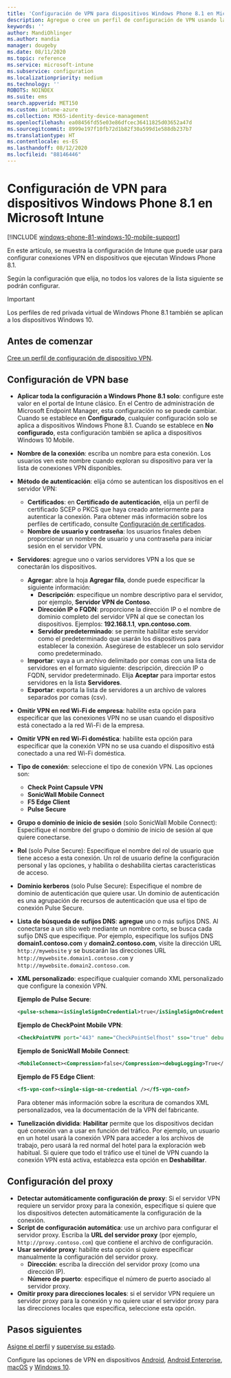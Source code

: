 ```yaml
---
title: 'Configuración de VPN para dispositivos Windows Phone 8.1 en Microsoft Intune: Azure | Microsoft Docs'
description: Agregue o cree un perfil de configuración de VPN usando las opciones de configuración de red privada virtual (incluidos los detalles de conexión, la configuración de proxy con una dirección IP o FQDN y un puerto TCP en Microsoft Intune) en dispositivos que ejecutan Windows Phone 8.1.
keywords: ''
author: MandiOhlinger
ms.author: mandia
manager: dougeby
ms.date: 08/11/2020
ms.topic: reference
ms.service: microsoft-intune
ms.subservice: configuration
ms.localizationpriority: medium
ms.technology: ''
ROBOTS: NOINDEX
ms.suite: ems
search.appverid: MET150
ms.custom: intune-azure
ms.collection: M365-identity-device-management
ms.openlocfilehash: ea08456fd55e03e86dfcec36411825d03652a47d
ms.sourcegitcommit: 8999e197f10fb72d1b82f30a599d1e588db237b7
ms.translationtype: HT
ms.contentlocale: es-ES
ms.lasthandoff: 08/12/2020
ms.locfileid: "88146446"
---
```

# <a name="add-vpn-settings-on-windows-phone-81-devices-in-microsoft-intune"></a>Configuración de VPN para dispositivos Windows Phone 8.1 en Microsoft Intune

[!INCLUDE [windows-phone-81-windows-10-mobile-support](../includes/windows-phone-81-windows-10-mobile-support.md)]

En este artículo, se muestra la configuración de Intune que puede usar para configurar conexiones VPN en dispositivos que ejecutan Windows Phone 8.1. 

Según la configuración que elija, no todos los valores de la lista siguiente se podrán configurar.

>[!IMPORTANT]
>Los perfiles de red privada virtual de Windows Phone 8.1 también se aplican a los dispositivos Windows 10.

## <a name="before-you-begin"></a>Antes de comenzar

[Cree un perfil de configuración de dispositivo VPN](vpn-settings-configure.md).

## <a name="base-vpn-settings"></a>Configuración de VPN base

- **Aplicar toda la configuración a Windows Phone 8.1 solo**: configure este valor en el portal de Intune clásico. En el Centro de administración de Microsoft Endpoint Manager, esta configuración no se puede cambiar. Cuando se establece en **Configurado**, cualquier configuración solo se aplica a dispositivos Windows Phone 8.1. Cuando se establece en **No configurado**, esta configuración también se aplica a dispositivos Windows 10 Mobile.
- **Nombre de la conexión**: escriba un nombre para esta conexión. Los usuarios ven este nombre cuando exploran su dispositivo para ver la lista de conexiones VPN disponibles.
- **Método de autenticación**: elija cómo se autentican los dispositivos en el servidor VPN:
  - **Certificados**: en **Certificado de autenticación**, elija un perfil de certificado SCEP o PKCS que haya creado anteriormente para autenticar la conexión. Para obtener más información sobre los perfiles de certificado, consulte [Configuración de certificados](../protect/certificates-configure.md).
  - **Nombre de usuario y contraseña**: los usuarios finales deben proporcionar un nombre de usuario y una contraseña para iniciar sesión en el servidor VPN.
- **Servidores**: agregue uno o varios servidores VPN a los que se conectarán los dispositivos.
  - **Agregar**: abre la hoja **Agregar fila**, donde puede especificar la siguiente información:
    - **Descripción**: especifique un nombre descriptivo para el servidor, por ejemplo, **Servidor VPN de Contoso**.
    - **Dirección IP o FQDN**: proporcione la dirección IP o el nombre de dominio completo del servidor VPN al que se conectan los dispositivos. Ejemplos: **192.168.1.1**, **vpn.contoso.com**.
    - **Servidor predeterminado**: se permite habilitar este servidor como el predeterminado que usarán los dispositivos para establecer la conexión. Asegúrese de establecer un solo servidor como predeterminado.
  - **Importar**: vaya a un archivo delimitado por comas con una lista de servidores en el formato siguiente: descripción, dirección IP o FQDN, servidor predeterminado. Elija **Aceptar** para importar estos servidores en la lista **Servidores**.
  - **Exportar**: exporta la lista de servidores a un archivo de valores separados por comas (csv).

- **Omitir VPN en red Wi-Fi de empresa**: habilite esta opción para especificar que las conexiones VPN no se usan cuando el dispositivo está conectado a la red Wi-Fi de la empresa.
- **Omitir VPN en red Wi-Fi doméstica**: habilite esta opción para especificar que la conexión VPN no se usa cuando el dispositivo está conectado a una red Wi-Fi doméstica.

- **Tipo de conexión**: seleccione el tipo de conexión VPN. Las opciones son:
  - **Check Point Capsule VPN**
  - **SonicWall Mobile Connect**
  - **F5 Edge Client**
  - **Pulse Secure**

- **Grupo o dominio de inicio de sesión** (solo SonicWall Mobile Connect): Especifique el nombre del grupo o dominio de inicio de sesión al que quiere conectarse.
- **Rol** (solo Pulse Secure): Especifique el nombre del rol de usuario que tiene acceso a esta conexión. Un rol de usuario define la configuración personal y las opciones, y habilita o deshabilita ciertas características de acceso.
- **Dominio kerberos** (solo Pulse Secure): Especifique el nombre de dominio de autenticación que quiere usar. Un dominio de autenticación es una agrupación de recursos de autenticación que usa el tipo de conexión Pulse Secure.

- **Lista de búsqueda de sufijos DNS**: **agregue** uno o más sufijos DNS. Al conectarse a un sitio web mediante un nombre corto, se busca cada sufijo DNS que especifique. Por ejemplo, especifique los sufijos DNS **domain1.contoso.com** y **domain2.contoso.com**, visite la dirección URL `http://mywebsite` y se buscarán las direcciones URL `http://mywebsite.domain1.contoso.com` y `http://mywebsite.domain2.contoso.com`.

- **XML personalizado**: especifique cualquier comando XML personalizado que configure la conexión VPN.

  **Ejemplo de Pulse Secure**:

  ```xml
  <pulse-schema><isSingleSignOnCredential>true</isSingleSignOnCredential></pulse-schema>
  ```

  **Ejemplo de CheckPoint Mobile VPN**:

  ```xml
  <CheckPointVPN port="443" name="CheckPointSelfhost" sso="true" debug="3" />
  ```

  **Ejemplo de SonicWall Mobile Connect**:

  ```xml
  <MobileConnect><Compression>false</Compression><debugLogging>True</debugLogging><packetCapture>False</packetCapture></MobileConnect>
  ```

  **Ejemplo de F5 Edge Client**:

  ```xml
  <f5-vpn-conf><single-sign-on-credential /></f5-vpn-conf>
  ```

  Para obtener más información sobre la escritura de comandos XML personalizados, vea la documentación de la VPN del fabricante.

- **Tunelización dividida**: **Habilitar** permite que los dispositivos decidan qué conexión van a usar en función del tráfico. Por ejemplo, un usuario en un hotel usará la conexión VPN para acceder a los archivos de trabajo, pero usará la red normal del hotel para la exploración web habitual. Si quiere que todo el tráfico use el túnel de VPN cuando la conexión VPN está activa, establezca esta opción en **Deshabilitar**.

## <a name="proxy-settings"></a>Configuración del proxy

- **Detectar automáticamente configuración de proxy**: Si el servidor VPN requiere un servidor proxy para la conexión, especifique si quiere que los dispositivos detecten automáticamente la configuración de la conexión.
- **Script de configuración automática**: use un archivo para configurar el servidor proxy. Escriba la **URL del servidor proxy** (por ejemplo, `http://proxy.contoso.com`) que contiene el archivo de configuración.
- **Usar servidor proxy**: habilite esta opción si quiere especificar manualmente la configuración del servidor proxy.
  - **Dirección**: escriba la dirección del servidor proxy (como una dirección IP).
  - **Número de puerto**: especifique el número de puerto asociado al servidor proxy.
- **Omitir proxy para direcciones locales**: si el servidor VPN requiere un servidor proxy para la conexión y no quiere usar el servidor proxy para las direcciones locales que especifica, seleccione esta opción.

## <a name="next-steps"></a>Pasos siguientes

[Asigne el perfil](device-profile-assign.md) y [supervise su estado](device-profile-monitor.md).

Configure las opciones de VPN en dispositivos [Android](vpn-settings-android.md), [Android Enterprise](vpn-settings-android-enterprise.md), [macOS](vpn-settings-macos.md) y [Windows 10](vpn-settings-windows-10.md).
